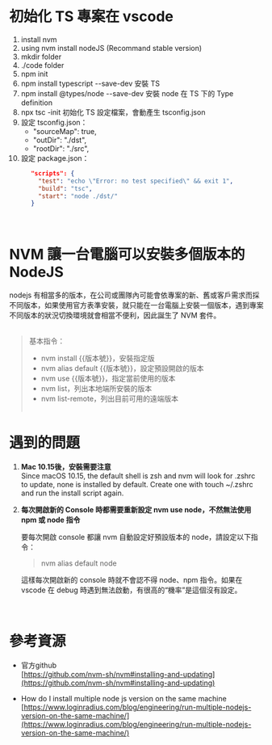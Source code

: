 # 初始化 TS 專案在 vscode

1. install nvm
2. using nvm install nodeJS (Recommand stable version)
3. mkdir folder
4. ./code folder
5. npm init
6. npm install typescript --save-dev
   安裝 TS
7. npm install @types/node --save-dev
   安裝 node 在 TS 下的 Type definition
8. npx tsc -init
   初始化 TS 設定檔案，會動產生 tsconfig.json
9. 設定 tsconfig.json：
   - "sourceMap": true,
   - "outDir": "./dst",
   - "rootDir": "./src",
10. 設定 package.json：

```json
	  "scripts": {
	    "test": "echo \"Error: no test specified\" && exit 1",
	    "build": "tsc",
	    "start": "node ./dst/"
	  }
```
<br>  

# NVM 讓一台電腦可以安裝多個版本的 NodeJS

nodejs 有相當多的版本，在公司或團隊內可能會依專案的新、舊或客戶需求而採不同版本，如果使用官方表準安裝，就只能在一台電腦上安裝一個版本，遇到專案不同版本的狀況切換環境就會相當不便利，因此誕生了 NVM 套件。  
<br>  

>基本指令：
>* nvm install {{版本號}}，安裝指定版
>* nvm alias default {{版本號}}，設定預設開啟的版本
>* nvm use {{版本號}}，指定當前使用的版本
>* nvm list，列出本地端所安裝的版本
>* nvm list-remote，列出目前可用的遠端版本
<br><br>  

# 遇到的問題
1. **Mac 10.15後，安裝需要注意**  
Since macOS 10.15, the default shell is zsh and
nvm will look for .zshrc to update, none is installed by default. Create one
with touch ~/.zshrc and run the install script again.

2. **每次開啟新的 Console 時都需要重新設定 nvm use node，不然無法使用npm 或 node 指令**

	要每次開啟 console 都讓 nvm 自動設定好預設版本的 node，請設定以下指令：

	>nvm alias default node

	這樣每次開啟新的 console 時就不會認不得 node、npm 指令。如果在 vscode 在 debug 時遇到無法啟動，有很高的“機率”是這個沒有設定。

<br>  

# 參考資源
* 官方github  
[https://github.com/nvm-sh/nvm#installing-and-updating](https://github.com/nvm-sh/nvm#installing-and-updating)

* How do I install
  multiple node js version on the same machine
  [https://www.loginradius.com/blog/engineering/run-multiple-nodejs-version-on-the-same-machine/](https://www.loginradius.com/blog/engineering/run-multiple-nodejs-version-on-the-same-machine/)
